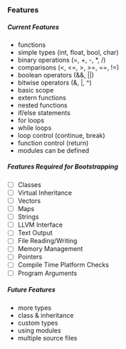 ### Features

##### Current Features
- functions
- simple types (int, float, bool, char)
- binary operations (=, +, -, *, /)
- comparisons (<, <=, >, >=, ==, !=)
- boolean operators (&&, ||)
- bitwise operators (&, |, ^)
- basic scope
- extern functions
- nested functions
- if/else statements
- for loops
- while loops
- loop control (continue, break)
- function control (return)
- modules can be defined


##### Features Required for Bootstrapping
- [ ] Classes
- [ ] Virtual Inheritance
- [ ] Vectors
- [ ] Maps
- [ ] Strings
- [ ] LLVM Interface
- [ ] Text Output
- [ ] File Reading/Writing
- [ ] Memory Management
- [ ] Pointers
- [ ] Compile Time Platform Checks
- [ ] Program Arguments

##### Future Features
- more types
- class & inheritance
- custom types
- using modules
- multiple source files

